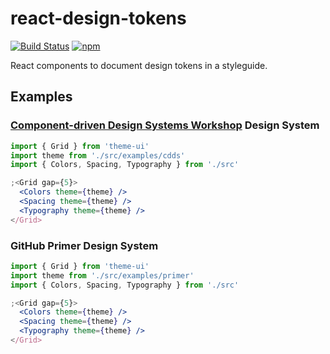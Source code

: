 # react-design-tokens

[![Build Status](https://travis-ci.org/component-driven/react-design-tokens.svg)](https://travis-ci.org/component-driven/react-design-tokens) [![npm](https://img.shields.io/npm/v/@component-driven/react-design-tokens.svg)](https://www.npmjs.com/package/@component-driven/react-design-tokens)

React components to document design tokens in a styleguide.

## Examples

### [Component-driven Design Systems Workshop](https://github.com/component-driven/component-driven-development) Design System

```jsx harmony
import { Grid } from 'theme-ui'
import theme from './src/examples/cdds'
import { Colors, Spacing, Typography } from './src'

;<Grid gap={5}>
  <Colors theme={theme} />
  <Spacing theme={theme} />
  <Typography theme={theme} />
</Grid>
```

### GitHub Primer Design System

```jsx harmony
import { Grid } from 'theme-ui'
import theme from './src/examples/primer'
import { Colors, Spacing, Typography } from './src'

;<Grid gap={5}>
  <Colors theme={theme} />
  <Spacing theme={theme} />
  <Typography theme={theme} />
</Grid>
```
